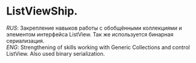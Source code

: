 # ListViewShip.
<i>RUS</i>: Закрепление навыков работы с обобщёнными коллекциями и элементом интерфейса ListView. Так же используется бинарная сериализация. <br/>
<i>ENG</i>: Strengthening of skills working with Generic Collections and control ListView. Also used binary serialization.

